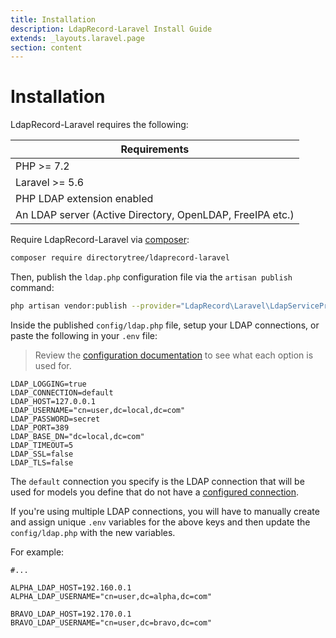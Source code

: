 ```yaml
---
title: Installation
description: LdapRecord-Laravel Install Guide
extends: _layouts.laravel.page
section: content
---
```


# Installation

LdapRecord-Laravel requires the following:

Requirements |
--- |
PHP >= 7.2 |
Laravel >= 5.6 |
PHP LDAP extension enabled |
An LDAP server (Active Directory, OpenLDAP, FreeIPA etc.) |

Require LdapRecord-Laravel via [composer](https://getcomposer.org/):

```bash
composer require directorytree/ldaprecord-laravel
```

Then, publish the `ldap.php` configuration file via the `artisan publish` command:

```bash
php artisan vendor:publish --provider="LdapRecord\Laravel\LdapServiceProvider"
```

Inside the published `config/ldap.php` file, setup your LDAP connections, or paste the following in your `.env` file:

> Review the [configuration documentation](/docs/laravel/v2/configuration) to see what each option is used for.

```dotenv
LDAP_LOGGING=true
LDAP_CONNECTION=default
LDAP_HOST=127.0.0.1
LDAP_USERNAME="cn=user,dc=local,dc=com"
LDAP_PASSWORD=secret
LDAP_PORT=389
LDAP_BASE_DN="dc=local,dc=com"
LDAP_TIMEOUT=5
LDAP_SSL=false
LDAP_TLS=false
```

The `default` connection you specify is the LDAP connection that will be used for
models you define that do not have a [configured connection](/docs/laravel/v2/models#connections).

If you're using multiple LDAP connections, you will have to manually create and assign
unique `.env` variables for the above keys and then update the `config/ldap.php`
with the new variables.

For example:

```dotenv
#...

ALPHA_LDAP_HOST=192.160.0.1
ALPHA_LDAP_USERNAME="cn=user,dc=alpha,dc=com"

BRAVO_LDAP_HOST=192.170.0.1
BRAVO_LDAP_USERNAME="cn=user,dc=bravo,dc=com"
```
